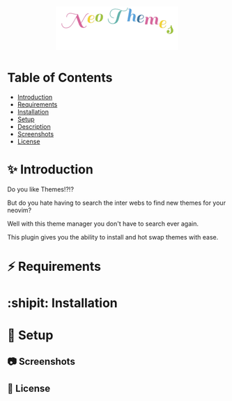 # <p align="center"><img src="./img/neo-themes.gif" alt="Neo Themes Img" /></p>

# Table of Contents

- [Introduction](#introduction)
- [Requirements](#requirements)
- [Installation](#installation)
- [Setup](#setup)
- [Description](#description)
- [Screenshots](#screenshots)
- [License](#license)

# :sparkles: Introduction

Do you like Themes!?!?

But do you hate having to search the inter webs to find new themes for your neovim?

Well with this theme manager you don't have to search ever again.

This plugin gives you the ability to install and hot swap themes with ease.

# :zap: Requirements

# :shipit: Installation

# :wrench: Setup

## :camera: Screenshots

## :pencil: License
